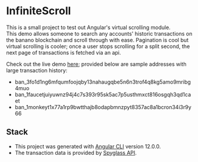 # InfiniteScroll

This is a small project to test out Angular's virtual scrolling module.  
This demo allows someone to search any accounts' historic transactions on the banano blockchain and scroll through with ease.  Pagination is cool but virtual scrolling is cooler; once a user stops scrolling for a split second, the next page of transactions is fetched via an api. 

Check out the live demo [here](https://infinite-ban-scroll.web.app/); provided below are sample addresses with large transaction history:

- ban_3fo1d1ng6mfqumfoojqby13nahaugqbe5n6n3trof4q8kg5amo9mribg4muo
- ban_1faucetjuiyuwnz94j4c7s393r95sk5ac7p5usthmxct816osgqh3qd1caet
- ban_1monkeyt1x77a1rp9bwtthajb8odapbmnzpyt8357ac8a1bcron34i3r9y66


## Stack

- This project was generated with [Angular CLI](https://github.com/angular/angular-cli) version 12.0.0.
- The transaction data is provided by [Spyglass API](https://spyglass-api.web.app/).

